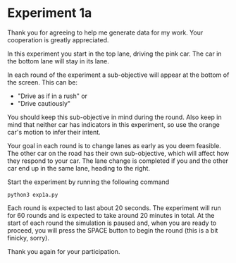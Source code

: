 Experiment 1a
=============

Thank you for agreeing to help me generate data for my work. Your cooperation is greatly appreciated.

In this experiment you start in the top lane, driving the pink car. The car in the bottom lane will stay in its lane.

In each round of the experiment a sub-objective will appear at the bottom of the screen. This can be:

* "Drive as if in a rush" or
* "Drive cautiously"

You should keep this sub-objective in mind during the round. 
Also keep in mind that neither car has indicators in this experiment, so use the orange car's motion to infer their intent.

Your goal in each round is to change lanes as early as you deem feasible.
The other car on the road has their own sub-objective, which will affect how they respond to your car. 
The lane change is completed if you and the other car end up in the same lane, heading to the right.

Start the experiment by running the following command

```
python3 exp1a.py
```

Each round is expected to last about 20 seconds.
The experiment will run for 60 rounds and is expected to take around 20 minutes in total.
At the start of each round the simulation is paused and, when you are ready to proceed, you will press the SPACE button to begin
the round (this is a bit finicky, sorry).

Thank you again for your participation. 

